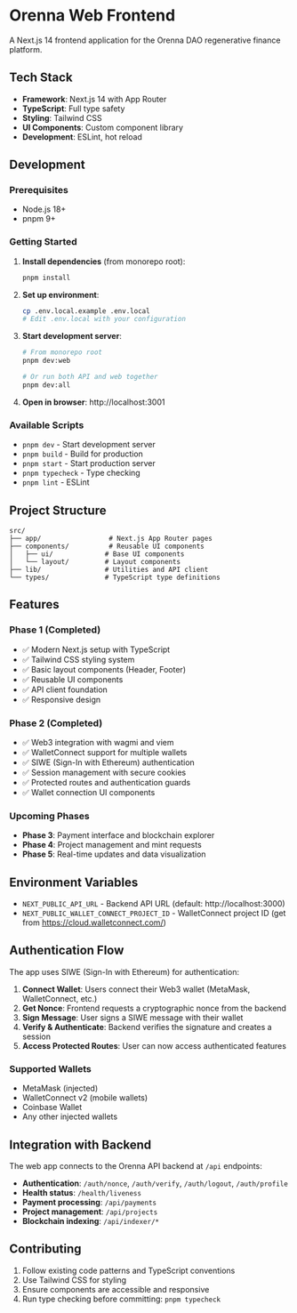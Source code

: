 # Orenna Web Frontend

A Next.js 14 frontend application for the Orenna DAO regenerative finance platform.

## Tech Stack

- **Framework**: Next.js 14 with App Router
- **TypeScript**: Full type safety
- **Styling**: Tailwind CSS
- **UI Components**: Custom component library
- **Development**: ESLint, hot reload

## Development

### Prerequisites

- Node.js 18+
- pnpm 9+

### Getting Started

1. **Install dependencies** (from monorepo root):
   ```bash
   pnpm install
   ```

2. **Set up environment**:
   ```bash
   cp .env.local.example .env.local
   # Edit .env.local with your configuration
   ```

3. **Start development server**:
   ```bash
   # From monorepo root
   pnpm dev:web
   
   # Or run both API and web together
   pnpm dev:all
   ```

4. **Open in browser**: http://localhost:3001

### Available Scripts

- `pnpm dev` - Start development server
- `pnpm build` - Build for production
- `pnpm start` - Start production server
- `pnpm typecheck` - Type checking
- `pnpm lint` - ESLint

## Project Structure

```
src/
├── app/                 # Next.js App Router pages
├── components/          # Reusable UI components
│   ├── ui/             # Base UI components
│   └── layout/         # Layout components
├── lib/                # Utilities and API client
└── types/              # TypeScript type definitions
```

## Features

### Phase 1 (Completed)
- ✅ Modern Next.js setup with TypeScript
- ✅ Tailwind CSS styling system
- ✅ Basic layout components (Header, Footer)
- ✅ Reusable UI components
- ✅ API client foundation
- ✅ Responsive design

### Phase 2 (Completed)
- ✅ Web3 integration with wagmi and viem
- ✅ WalletConnect support for multiple wallets
- ✅ SIWE (Sign-In with Ethereum) authentication
- ✅ Session management with secure cookies
- ✅ Protected routes and authentication guards
- ✅ Wallet connection UI components

### Upcoming Phases
- **Phase 3**: Payment interface and blockchain explorer
- **Phase 4**: Project management and mint requests
- **Phase 5**: Real-time updates and data visualization

## Environment Variables

- `NEXT_PUBLIC_API_URL` - Backend API URL (default: http://localhost:3000)
- `NEXT_PUBLIC_WALLET_CONNECT_PROJECT_ID` - WalletConnect project ID (get from https://cloud.walletconnect.com/)

## Authentication Flow

The app uses SIWE (Sign-In with Ethereum) for authentication:

1. **Connect Wallet**: Users connect their Web3 wallet (MetaMask, WalletConnect, etc.)
2. **Get Nonce**: Frontend requests a cryptographic nonce from the backend
3. **Sign Message**: User signs a SIWE message with their wallet
4. **Verify & Authenticate**: Backend verifies the signature and creates a session
5. **Access Protected Routes**: User can now access authenticated features

### Supported Wallets
- MetaMask (injected)
- WalletConnect v2 (mobile wallets)
- Coinbase Wallet
- Any other injected wallets

## Integration with Backend

The web app connects to the Orenna API backend at `/api` endpoints:
- **Authentication**: `/auth/nonce`, `/auth/verify`, `/auth/logout`, `/auth/profile`
- **Health status**: `/health/liveness`
- **Payment processing**: `/api/payments`
- **Project management**: `/api/projects`
- **Blockchain indexing**: `/api/indexer/*`

## Contributing

1. Follow existing code patterns and TypeScript conventions
2. Use Tailwind CSS for styling
3. Ensure components are accessible and responsive
4. Run type checking before committing: `pnpm typecheck`